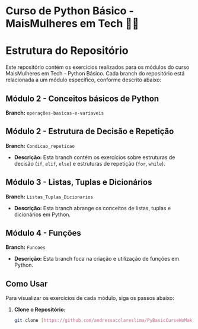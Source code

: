 # Curso de Python Básico - MaisMulheres em Tech 🚀🚀

# Estrutura do Repositório

Este repositório contém os exercícios realizados para os módulos do curso MaisMulheres em Tech - Python Básico. Cada branch do repositório está relacionada a um módulo específico, conforme descrito abaixo:

## Módulo 2 - Conceitos básicos de Python

**Branch:** `operações-basicas-e-variaveis`

## Módulo 2 - Estrutura de Decisão e Repetição

**Branch:** `Condicao_repeticao`

- **Descrição:** Esta branch contém os exercícios sobre estruturas de decisão (`if`, `elif`, `else`) e estruturas de repetição (`for`, `while`).

## Módulo 3 - Listas, Tuplas e Dicionários

**Branch:** `Listas_Tuplas_Dicionarios`

- **Descrição:** Esta branch abrange os conceitos de listas, tuplas e dicionários em Python.

## Módulo 4 - Funções

**Branch:** `Funcoes`

- **Descrição:** Esta branch foca na criação e utilização de funções em Python.


## Como Usar

Para visualizar os exercícios de cada módulo, siga os passos abaixo:

1. **Clone o Repositório:**
   ```bash
   git clone [https://github.com/andressacolareslima/PyBasicCurseWoMakersCode.git]
